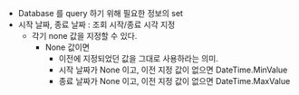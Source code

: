 - Database 를 query 하기 위해 필요한 정보의 set
- 시작 날짜, 종료 날짜 : 조회 시작/종료 시각 지정
	- 각기 none 값을 지정할 수 있다.
		- None 값이면
			- 이전에 지정되었던 값을 그대로 사용하라는 의미.
			- 시작 날짜가 None 이고, 이전 지정 값이 없으면 DateTime.MinValue
			- 종료 날짜가 None 이고, 이전 지정 값이 없으면 DateTime.MaxValue